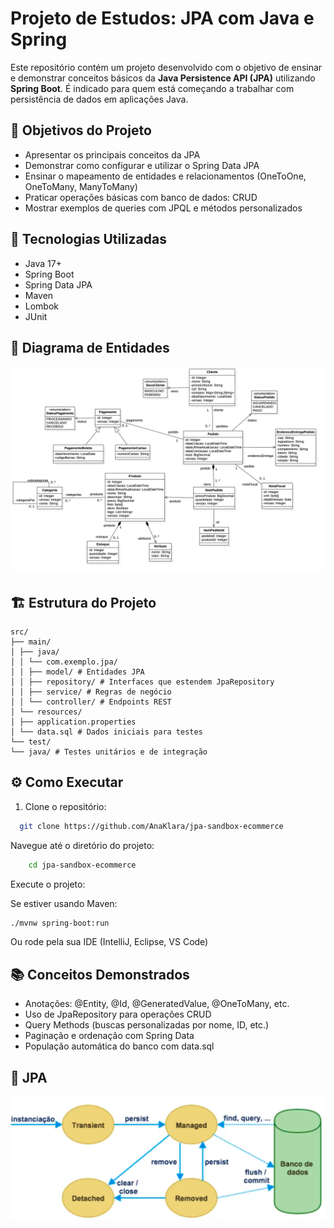 # Projeto de Estudos: JPA com Java e Spring

Este repositório contém um projeto desenvolvido com o objetivo de ensinar e demonstrar conceitos básicos da **Java Persistence API (JPA)** utilizando **Spring Boot**. É indicado para quem está começando a trabalhar com persistência de dados em aplicações Java.

## 🎯 Objetivos do Projeto

- Apresentar os principais conceitos da JPA
- Demonstrar como configurar e utilizar o Spring Data JPA
- Ensinar o mapeamento de entidades e relacionamentos (OneToOne, OneToMany, ManyToMany)
- Praticar operações básicas com banco de dados: CRUD
- Mostrar exemplos de queries com JPQL e métodos personalizados

## 🚀 Tecnologias Utilizadas

- Java 17+
- Spring Boot
- Spring Data JPA
- Maven
- Lombok 
- JUnit

## 🧩 Diagrama de Entidades

![Diagrama de Entidades](docs/EJPA-DomainModel.jpg)

## 🏗️ Estrutura do Projeto

```
src/ 
├── main/ 
│ ├── java/ 
│ │ └── com.exemplo.jpa/ 
│ │ ├── model/ # Entidades JPA 
│ │ ├── repository/ # Interfaces que estendem JpaRepository 
│ │ ├── service/ # Regras de negócio 
│ │ └── controller/ # Endpoints REST 
│ └── resources/ 
│ ├── application.properties 
│ └── data.sql # Dados iniciais para testes 
└── test/ 
└── java/ # Testes unitários e de integração
```

## ⚙️ Como Executar

1. Clone o repositório:
```bash
  git clone https://github.com/AnaKlara/jpa-sandbox-ecommerce
```
Navegue até o diretório do projeto:

```bash
    cd jpa-sandbox-ecommerce
```

Execute o projeto:

Se estiver usando Maven:

```bash
./mvnw spring-boot:run
```

Ou rode pela sua IDE (IntelliJ, Eclipse, VS Code)

## 📚 Conceitos Demonstrados

- Anotações: @Entity, @Id, @GeneratedValue, @OneToMany, etc.
- Uso de JpaRepository para operações CRUD
- Query Methods (buscas personalizadas por nome, ID, etc.)
- Paginação e ordenação com Spring Data
- População automática do banco com data.sql

## 🧮 JPA

![JPA Entity Lifecycle](docs/entity-lifecycle.png)




